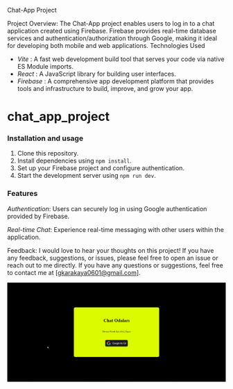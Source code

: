  Chat-App Project

Project Overview:
The Chat-App project enables users to log in to a chat application created using Firebase. Firebase provides real-time database services and authentication/authorization through Google, making it ideal for developing both mobile and web applications.
 Technologies Used
- *Vite*        : A fast web development build tool that serves your code via native ES Module imports.
- *React*      : A JavaScript library for building user interfaces.
- *Firebase* : A comprehensive app development platform that provides tools and infrastructure to build, improve, and grow your app.

<h1>chat_app_project</h1>

<p>

<h3>Installation and usage</h3>

1. Clone this repository.
2. Install dependencies using `npm install`.
3. Set up your Firebase project and configure authentication.
4. Start the development server using `npm run dev`.

<h3>Features</h3>

*Authentication*: Users can securely log in using Google authentication provided by Firebase.

 *Real-time Chat*: Experience real-time messaging with other users within the application.

Feedback:
I would love to hear your thoughts on this project! If you have any feedback, suggestions, or issues, please feel free to open an issue or reach out to me directly.
If you have any questions or suggestions, feel free to contact me at [gkarakaya0601@gmail.com].
</p>

![](Screen.gif)
